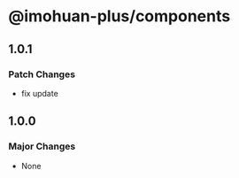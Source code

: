 # @imohuan-plus/components

## 1.0.1

### Patch Changes

- fix update

## 1.0.0

### Major Changes

- None
